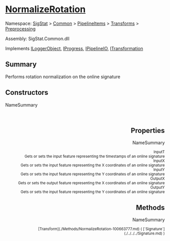 # [NormalizeRotation](./NormalizeRotation.md)

Namespace: [SigStat]() > [Common](./../../../README.md) > [PipelineItems]() > [Transforms]() > [Preprocessing](./README.md)

Assembly: SigStat.Common.dll

Implements [ILoggerObject](./../../../ILoggerObject.md), [IProgress](./../../../Helpers/IProgress.md), [IPipelineIO](./../../../Pipeline/IPipelineIO.md), [ITransformation](./../../../ITransformation.md)

## Summary
Performs rotation normalization on the online signature

## Constructors

NameSummary

<div style="text-align: right"><sub></sub></ div ><div style="text-align: right"><sub></sub></ div ><br>


## Properties

NameSummary

<div style="text-align: right"><sub>InputT</sub></ div ><div style="text-align: right"><sub>Gets or sets the input feature representing the timestamps of an online signature</sub></ div ><br>
<div style="text-align: right"><sub>InputX</sub></ div ><div style="text-align: right"><sub>Gets or sets the input feature representing the X coordinates of an online signature</sub></ div ><br>
<div style="text-align: right"><sub>InputY</sub></ div ><div style="text-align: right"><sub>Gets or sets the input feature representing the Y coordinates of an online signature</sub></ div ><br>
<div style="text-align: right"><sub>OutputX</sub></ div ><div style="text-align: right"><sub>Gets or sets the output feature representing the X coordinates of an online signature</sub></ div ><br>
<div style="text-align: right"><sub>OutputY</sub></ div ><div style="text-align: right"><sub>Gets or sets the input feature representing the Y coordinates of an online signature</sub></ div ><br>


## Methods

NameSummary

<div style="text-align: right"><sub>[Transform](./Methods/NormalizeRotation-100663777.md) ( [`Signature`](./../../../Signature.md) )</sub></ div ><div style="text-align: right"><sub></sub></ div ><br>


